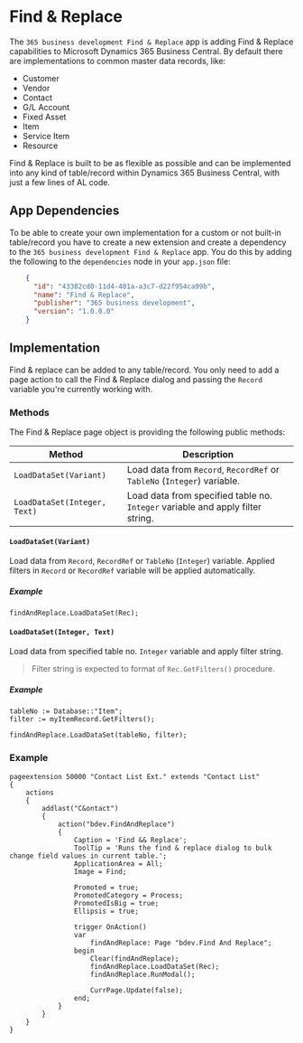 # Find & Replace

The `365 business development Find & Replace` app is adding Find & Replace capabilities to Microsoft Dynamics 365 Business Central. By default there are implementations to common master data records, like:
 - Customer
 - Vendor
 - Contact
 - G/L Account
 - Fixed Asset
 - Item
 - Service Item
 - Resource

Find & Replace is built to be as flexible as possible and can be implemented into any kind of table/record within Dynamics 365 Business Central, with just a few lines of AL code.

## App Dependencies

To be able to create your own implementation for a custom or not built-in table/record you have to create a new extension and create a dependency to the `365 business development Find & Replace` app. You do this by adding the following to the `dependencies` node in your `app.json` file:

```json
    {
      "id": "43382cd0-11d4-401a-a3c7-d22f954ca99b",
      "name": "Find & Replace",
      "publisher": "365 business development",
      "version": "1.0.0.0"
    }
```

## Implementation

Find & replace can be added to any table/record. You only need to add a page action to call the Find & Replace dialog and passing the `Record` variable you're currently working with.

### Methods

The Find & Replace page object is providing the following public methods:

| Method | Description |
| --- | --- |
| `LoadDataSet(Variant)` | Load data from `Record`, `RecordRef` or `TableNo` (`Integer`) variable. |
| `LoadDataSet(Integer, Text)` | Load data from specified table no. `Integer` variable and apply filter string. |

#### `LoadDataSet(Variant)`

Load data from `Record`, `RecordRef` or `TableNo` (`Integer`) variable. Applied filters in `Record` or `RecordRef` variable will be applied automatically.

##### Example

```al
findAndReplace.LoadDataSet(Rec);
```

#### `LoadDataSet(Integer, Text)`

Load data from specified table no. `Integer` variable and apply filter string.

> Filter string is expected to format of `Rec.GetFilters()` procedure.

##### Example

```al
tableNo := Database::"Item";
filter := myItemRecord.GetFilters();

findAndReplace.LoadDataSet(tableNo, filter);
```

### Example

```al
pageextension 50000 "Contact List Ext." extends "Contact List"
{
    actions
    {
        addlast("C&ontact")
        {
            action("bdev.FindAndReplace")
            {
                Caption = 'Find && Replace';
                ToolTip = 'Runs the find & replace dialog to bulk change field values in current table.';
                ApplicationArea = All;
                Image = Find;

                Promoted = true;
                PromotedCategory = Process;
                PromotedIsBig = true;
                Ellipsis = true;

                trigger OnAction()
                var
                    findAndReplace: Page "bdev.Find And Replace";
                begin
                    Clear(findAndReplace);
                    findAndReplace.LoadDataSet(Rec);
                    findAndReplace.RunModal();

                    CurrPage.Update(false);
                end;
            }
        }
    }
}
```